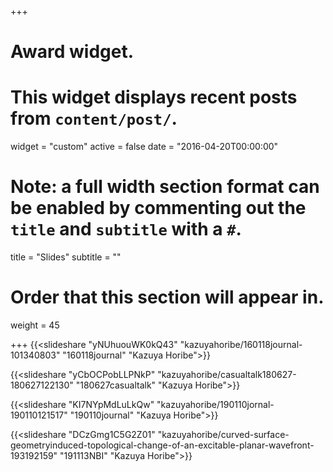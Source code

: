 +++
# Award widget.
# This widget displays recent posts from `content/post/`.
widget = "custom"
active = false
date = "2016-04-20T00:00:00"

# Note: a full width section format can be enabled by commenting out the `title` and `subtitle` with a `#`.
 title = "Slides"
 subtitle = ""

# Order that this section will appear in.
weight = 45

+++
{{<slideshare "yNUhuouWK0kQ43" "kazuyahoribe/160118journal-101340803" "160118journal" "Kazuya Horibe">}}

{{<slideshare "yCbOCPobLLPNkP" "kazuyahoribe/casualtalk180627-180627122130" "180627casualtalk" "Kazuya Horibe">}}

{{<slideshare "KI7NYpMdLuLkQw" "kazuyahoribe/190110jornal-190110121517" "190110journal" "Kazuya Horibe">}}

{{<slideshare "DCzGmg1C5G2Z01" "kazuyahoribe/curved-surface-geometryinduced-topological-change-of-an-excitable-planar-wavefront-193192159" "191113NBI" "Kazuya Horibe">}}